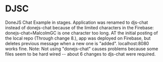 # DJSC
DoneJS Chat Example in stages.
Application was renamed to djs-chat instead of donejs-chat because of the limited characters in the Firebase: donejs-chat=MalcolmGC is one character too long.
AT the initial posting of the local repo (Through change 8.), app was deployed on Firebase, but deletes previous message when a new one is "added".
localhost:8080 works fine.
Note: Not using "donejs-chat" causes problems because some files seem to be hard wired -- about 6 changes to djs-chat were required.
